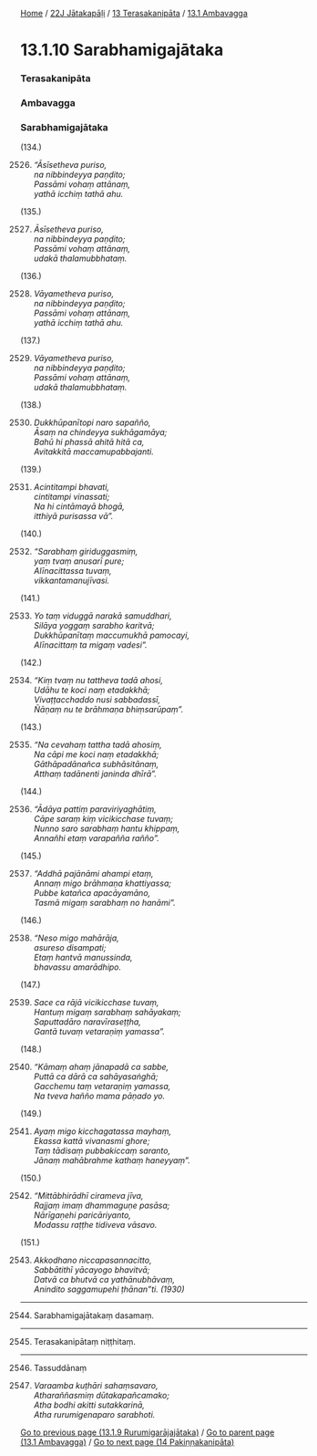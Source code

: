 
[Home](/) / [22J Jātakapāḷi](../../../22J.md) / [13 Terasakanipāta](../../13.md) / [13.1 Ambavagga](../13.1.md)

# 13.1.10 Sarabhamigajātaka

### Terasakanipāta

### Ambavagga

### Sarabhamigajātaka

(134.)

2526. _“Āsīsetheva puriso,_  
_na nibbindeyya paṇḍito;_  
_Passāmi vohaṃ attānaṃ,_  
_yathā icchiṃ tathā ahu._  


(135.)

2527. _Āsīsetheva puriso,_  
_na nibbindeyya paṇḍito;_  
_Passāmi vohaṃ attānaṃ,_  
_udakā thalamubbhataṃ._  


(136.)

2528. _Vāyametheva puriso,_  
_na nibbindeyya paṇḍito;_  
_Passāmi vohaṃ attānaṃ,_  
_yathā icchiṃ tathā ahu._  


(137.)

2529. _Vāyametheva puriso,_  
_na nibbindeyya paṇḍito;_  
_Passāmi vohaṃ attānaṃ,_  
_udakā thalamubbhataṃ._  


(138.)

2530. _Dukkhūpanītopi naro sapañño,_  
_Āsaṃ na chindeyya sukhāgamāya;_  
_Bahū hi phassā ahitā hitā ca,_  
_Avitakkitā maccamupabbajanti._  


(139.)

2531. _Acintitampi bhavati,_  
_cintitampi vinassati;_  
_Na hi cintāmayā bhogā,_  
_itthiyā purisassa vā”._  


(140.)

2532. _“Sarabhaṃ giriduggasmiṃ,_  
_yaṃ tvaṃ anusarī pure;_  
_Alīnacittassa tuvaṃ,_  
_vikkantamanujīvasi._  


(141.)

2533. _Yo taṃ viduggā narakā samuddhari,_  
_Silāya yoggaṃ sarabho karitvā;_  
_Dukkhūpanītaṃ maccumukhā pamocayi,_  
_Alīnacittaṃ ta migaṃ vadesi”._  


(142.)

2534. _“Kiṃ tvaṃ nu tattheva tadā ahosi,_  
_Udāhu te koci naṃ etadakkhā;_  
_Vivaṭṭacchaddo nusi sabbadassī,_  
_Ñāṇaṃ nu te brāhmaṇa bhiṃsarūpaṃ”._  


(143.)

2535. _“Na cevahaṃ tattha tadā ahosiṃ,_  
_Na cāpi me koci naṃ etadakkhā;_  
_Gāthāpadānañca subhāsitānaṃ,_  
_Atthaṃ tadānenti janinda dhīrā”._  


(144.)

2536. _“Ādāya pattiṃ paraviriyaghātiṃ,_  
_Cāpe saraṃ kiṃ vicikicchase tuvaṃ;_  
_Nunno saro sarabhaṃ hantu khippaṃ,_  
_Annañhi etaṃ varapañña rañño”._  


(145.)

2537. _“Addhā pajānāmi ahampi etaṃ,_  
_Annaṃ migo brāhmaṇa khattiyassa;_  
_Pubbe katañca apacāyamāno,_  
_Tasmā migaṃ sarabhaṃ no hanāmi”._  


(146.)

2538. _“Neso migo mahārāja,_  
_asureso disampati;_  
_Etaṃ hantvā manussinda,_  
_bhavassu amarādhipo._  


(147.)

2539. _Sace ca rājā vicikicchase tuvaṃ,_  
_Hantuṃ migaṃ sarabhaṃ sahāyakaṃ;_  
_Saputtadāro naravīraseṭṭha,_  
_Gantā tuvaṃ vetaraṇiṃ yamassa”._  


(148.)

2540. _“Kāmaṃ ahaṃ jānapadā ca sabbe,_  
_Puttā ca dārā ca sahāyasaṅghā;_  
_Gacchemu taṃ vetaraṇiṃ yamassa,_  
_Na tveva hañño mama pāṇado yo._  


(149.)

2541. _Ayaṃ migo kicchagatassa mayhaṃ,_  
_Ekassa kattā vivanasmi ghore;_  
_Taṃ tādisaṃ pubbakiccaṃ saranto,_  
_Jānaṃ mahābrahme kathaṃ haneyyaṃ”._  


(150.)

2542. _“Mittābhirādhī cirameva jīva,_  
_Rajjaṃ imaṃ dhammaguṇe pasāsa;_  
_Nārīgaṇehi paricāriyanto,_  
_Modassu raṭṭhe tidiveva vāsavo._  


(151.)

2543. _Akkodhano niccapasannacitto,_  
_Sabbātithī yācayogo bhavitvā;_  
_Datvā ca bhutvā ca yathānubhāvaṃ,_  
_Anindito saggamupehi ṭhānan”ti. (1930)_  


---

2544. Sarabhamigajātakaṃ dasamaṃ.



---

2545. Terasakanipātaṃ niṭṭhitaṃ.



---

2546. Tassuddānaṃ



2547. _Varaamba kuṭhāri sahaṃsavaro,_  
_Atharaññasmiṃ dūtakapañcamako;_  
_Atha bodhi akitti sutakkarinā,_  
_Atha rurumigenaparo sarabhoti._  


[Go to previous page (13.1.9 Rurumigarājajātaka)](13.1.9.md) / [Go to parent page (13.1 Ambavagga)](../13.1.md) / [Go to next page (14 Pakiṇṇakanipāta)](../../14.md)


